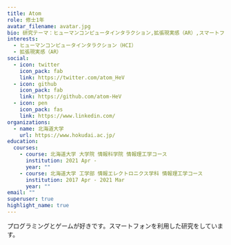 ```yaml
---
title: Atom
role: 修士1年
avatar_filename: avatar.jpg
bio: 研究テーマ：ヒューマンコンピュータインタラクション,拡張現実感（AR）,スマートフォン
interests:
  - ヒューマンコンピュータインタラクション（HCI）
  - 拡張現実感（AR）
social:
  - icon: twitter
    icon_pack: fab
    link: https://twitter.com/atom_HeV
  - icon: github
    icon_pack: fab
    link: https://github.com/atom-HeV
  - icon: pen
    icon_pack: fas
    link: https://www.linkedin.com/
organizations:
  - name: 北海道大学
    url: https://www.hokudai.ac.jp/
education:
  courses:
    - course: 北海道大学 大学院 情報科学院 情報理工学コース
      institution: 2021 Apr -
      year: ""
    - course: 北海道大学 工学部 情報エレクトロニクス学科 情報理工学コース
      institution: 2017 Apr - 2021 Mar
      year: ""
email: ""
superuser: true
highlight_name: true
---
```

プログラミングとゲームが好きです。スマートフォンを利用した研究をしています。